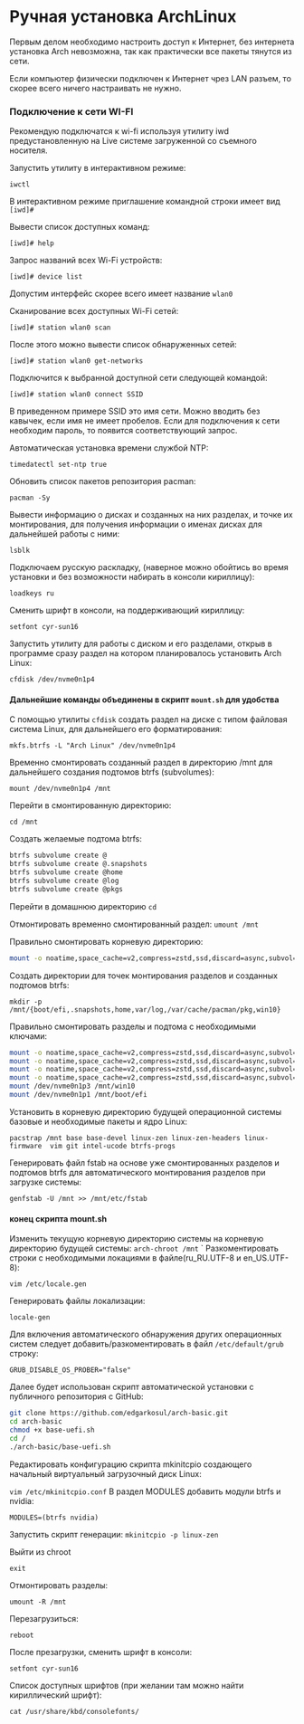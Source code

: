 # Ручная установка ArchLinux

Первым делом необходимо настроить доступ к Интернет, без интернета установка Arch невозможна, так как практически все пакеты тянутся из сети.

Если компьютер физически подключен к Интернет чрез LAN разъем, то скорее всего ничего настраивать не нужно.

### Подключение к сети WI-FI

Рекомендую подключатся к wi-fi используя утилиту iwd предустановленную на Live системе загруженной со съемного носителя.

Запустить утилиту в интерактивном режиме:

```
iwctl
```

В интерактивном режиме приглашение командной строки имеет вид `[iwd]#`

Вывести список доступных команд:

```
[iwd]# help
```

Запрос названий всех  Wi-Fi устройств:

```
[iwd]# device list
```

Допустим интерфейс скорее всего имеет название `wlan0`

Сканирование всех доступных Wi-Fi  сетей:

```
[iwd]# station wlan0 scan
```

После этого можно вывести список обнаруженных сетей:

```
[iwd]# station wlan0 get-networks
```

Подключится к выбранной доступной сети следующей командой:

```
[iwd]# station wlan0 connect SSID
```

В приведенном примере SSID это имя сети. Можно вводить без кавычек, если имя не имеет пробелов. Если для подключения к сети необходим пароль, то появится соответствующий запрос.

Автоматическая установка времени службой NTP:

`timedatectl set-ntp true`

Обновить список пакетов репозитория pacman:

`pacman -Sy`

Вывести информацию о дисках и созданных на них разделах, и точке  их монтирования, для получения информации о именах дисках для дальнейшей работы с ними:

`lsblk`

Подключаем русскую раскладку, (наверное можно обойтись во время установки и без возможности набирать в консоли кириллицу):

`loadkeys ru`

Сменить шрифт в консоли, на поддерживающий кириллицу:

`setfont cyr-sun16`

Запустить утилиту для работы с диском и его разделами, открыв в программе сразу раздел на котором планировалось установить Arch Linux:

`cfdisk /dev/nvme0n1p4`

#### Дальнейшие команды объединены в скрипт `mount.sh` для удобства

С помощью утилиты `cfdisk` создать раздел на диске с типом файловая система Linux, для дальнейшего его форматирования:

`mkfs.btrfs -L "Arch Linux" /dev/nvme0n1p4`

Временно смонтировать созданный раздел в директорию /mnt для дальнейшего создания подтомов btrfs (subvolumes):

`mount /dev/nvme0n1p4 /mnt`

Перейти в смонтированную директорию:

`cd /mnt`

Создать желаемые подтома btrfs:

```bash
btrfs subvolume create @
btrfs subvolume create @.snapshots
btrfs subvolume create @home
btrfs subvolume create @log
btrfs subvolume create @pkgs
```

Перейти в домашнюю директорию
`cd`

Отмонтировать временно смонтированный раздел:
`umount /mnt`

Правильно смонтировать  корневую директорию:

```bash
mount -o noatime,space_cache=v2,compress=zstd,ssd,discard=async,subvol=@ /dev/nvme0n1p4 /mnt
```

Создать директории для точек монтирования разделов и созданных подтомов btrfs:

`mkdir -p /mnt/{boot/efi,.snapshots,home,var/log,/var/cache/pacman/pkg,win10}`

Правильно смонтировать разделы и подтома с необходимыми ключами:

```bash
mount -o noatime,space_cache=v2,compress=zstd,ssd,discard=async,subvol=@.snapshots /dev/nvme0n1p4 /mnt/.snapshots
mount -o noatime,space_cache=v2,compress=zstd,ssd,discard=async,subvol=@home /dev/nvme0n1p4 /mnt/home
mount -o noatime,space_cache=v2,compress=zstd,ssd,discard=async,subvol=@log /dev/nvme0n1p4 /mnt/var/log
mount -o noatime,space_cache=v2,compress=zstd,ssd,discard=async,subvol=@pkgs /dev/nvme0n1p4 /mnt/var/cache/pacman/pkg
mount /dev/nvme0n1p3 /mnt/win10
mount /dev/nvme0n1p1 /mnt/boot/efi
```

Установить в корневую директорию будущей операционной системы базовые и необходимые пакеты и ядро Linux:

`pacstrap /mnt base base-devel linux-zen linux-zen-headers linux-firmware  vim git intel-ucode btrfs-progs`

Генерировать файл fstab на основе уже смонтированных разделов и подтомов btrfs для автоматического монтирования разделов при загрузке системы:

`genfstab -U /mnt >> /mnt/etc/fstab`

#### конец скрипта mount.sh

Изменить текущую корневую директорию системы на корневую директорию будущей системы:
`arch-chroot /mnt`
`
Разкоментировать строки с необходимыми локациями в файле(ru_RU.UTF-8 и en_US.UTF-8):

`vim /etc/locale.gen`

Генерировать файлы локализации:

`locale-gen`

Для включения автоматического обнаружения других операционных систем следует добавить/разкоментировать  в файл `/etc/default/grub` строку:

`GRUB_DISABLE_OS_PROBER="false"`

Далее будет использован скрипт автоматической установки с публичного репозитория с GitHub:

```bash
git clone https://github.com/edgarkosul/arch-basic.git
cd arch-basic
chmod +x base-uefi.sh
cd /
./arch-basic/base-uefi.sh
```



Редактировать конфигурацию скрипта mkinitcpio создающего начальный виртуальный загрузочный диск Linux:

`vim /etc/mkinitcpio.conf`
В раздел MODULES добавить модули btrfs и nvidia:

`MODULES=(btrfs nvidia)`

Запустить скрипт генерации:
`mkinitcpio -p linux-zen`

Выйти из chroot

`exit`

Отмонтировать разделы:

`umount -R /mnt`

Перезагрузиться:

`reboot`

После презагрузки, сменить шрифт в консоли:

`setfont cyr-sun16`

Список доступных шрифтов (при желании там можно найти кириллический шрифт):

`cat /usr/share/kbd/consolefonts/`




